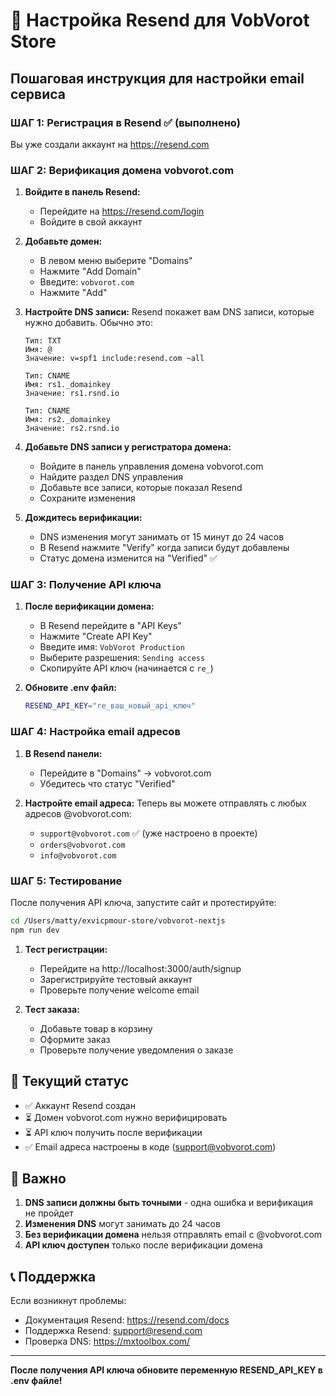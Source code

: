 # 📧 Настройка Resend для VobVorot Store

## Пошаговая инструкция для настройки email сервиса

### ШАГ 1: Регистрация в Resend ✅ (выполнено)
Вы уже создали аккаунт на https://resend.com

### ШАГ 2: Верификация домена vobvorot.com

1. **Войдите в панель Resend:**
   - Перейдите на https://resend.com/login
   - Войдите в свой аккаунт

2. **Добавьте домен:**
   - В левом меню выберите "Domains"
   - Нажмите "Add Domain"
   - Введите: `vobvorot.com`
   - Нажмите "Add"

3. **Настройте DNS записи:**
   Resend покажет вам DNS записи, которые нужно добавить. Обычно это:
   
   ```
   Тип: TXT
   Имя: @
   Значение: v=spf1 include:resend.com ~all
   
   Тип: CNAME
   Имя: rs1._domainkey
   Значение: rs1.rsnd.io
   
   Тип: CNAME
   Имя: rs2._domainkey
   Значение: rs2.rsnd.io
   ```

4. **Добавьте DNS записи у регистратора домена:**
   - Войдите в панель управления домена vobvorot.com
   - Найдите раздел DNS управления
   - Добавьте все записи, которые показал Resend
   - Сохраните изменения

5. **Дождитесь верификации:**
   - DNS изменения могут занимать от 15 минут до 24 часов
   - В Resend нажмите "Verify" когда записи будут добавлены
   - Статус домена изменится на "Verified" ✅

### ШАГ 3: Получение API ключа

1. **После верификации домена:**
   - В Resend перейдите в "API Keys"
   - Нажмите "Create API Key"
   - Введите имя: `VobVorot Production`
   - Выберите разрешения: `Sending access`
   - Скопируйте API ключ (начинается с `re_`)

2. **Обновите .env файл:**
   ```bash
   RESEND_API_KEY="re_ваш_новый_api_ключ"
   ```

### ШАГ 4: Настройка email адресов

1. **В Resend панели:**
   - Перейдите в "Domains" → vobvorot.com
   - Убедитесь что статус "Verified"

2. **Настройте email адреса:**
   Теперь вы можете отправлять с любых адресов @vobvorot.com:
   - `support@vobvorot.com` ✅ (уже настроено в проекте)
   - `orders@vobvorot.com`
   - `info@vobvorot.com`

### ШАГ 5: Тестирование

После получения API ключа, запустите сайт и протестируйте:

```bash
cd /Users/matty/exvicpmour-store/vobvorot-nextjs
npm run dev
```

1. **Тест регистрации:**
   - Перейдите на http://localhost:3000/auth/signup
   - Зарегистрируйте тестовый аккаунт
   - Проверьте получение welcome email

2. **Тест заказа:**
   - Добавьте товар в корзину
   - Оформите заказ
   - Проверьте получение уведомления о заказе

## 🔧 Текущий статус

- ✅ Аккаунт Resend создан
- ⏳ Домен vobvorot.com нужно верифицировать
- ⏳ API ключ получить после верификации
- ✅ Email адреса настроены в коде (support@vobvorot.com)

## 🚨 Важно

1. **DNS записи должны быть точными** - одна ошибка и верификация не пройдет
2. **Изменения DNS** могут занимать до 24 часов
3. **Без верификации домена** нельзя отправлять email с @vobvorot.com
4. **API ключ доступен** только после верификации домена

## 📞 Поддержка

Если возникнут проблемы:
- Документация Resend: https://resend.com/docs
- Поддержка Resend: support@resend.com
- Проверка DNS: https://mxtoolbox.com/

---

**После получения API ключа обновите переменную RESEND_API_KEY в .env файле!**